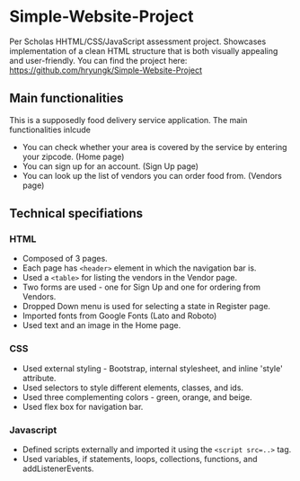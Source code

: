 # Simple-Website-Project
Per Scholas HHTML/CSS/JavaScript assessment project.
Showcases implementation of a clean HTML structure that is both visually appealing and user-friendly.
You can find the project here: https://github.com/hryungk/Simple-Website-Project


## Main functionalities
This is a supposedly food delivery service application. The main functionalities inlcude
- You can check whether your area is covered by the service by entering your zipcode. (Home page)
- You can sign up for an account. (Sign Up page)
- You can look up the list of vendors you can order food from. (Vendors page)

## Technical specifiations
### HTML
- Composed of 3 pages.
- Each page has `<header>` element in which the navigation bar is. 
- Used a `<table>` for listing the vendors in the Vendor page.
- Two forms are used - one for Sign Up and one for ordering from Vendors.
- Dropped Down menu is used for selecting a state in Register page.
- Imported fonts from Google Fonts (Lato and Roboto)
- Used text and an image in the Home page.

### CSS
- Used external styling - Bootstrap, internal stylesheet, and inline 'style' attribute.
- Used selectors to style different elements, classes, and ids.
- Used three complementing colors - green, orange, and beige.
- Used flex box for navigation bar. 

### Javascript
- Defined scripts externally and imported it using the `<script src=..>` tag.
- Used variables, if statements, loops, collections, functions, and addListenerEvents.